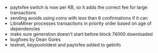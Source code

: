 * paytxfee switch is now per KB, so it adds the correct fee for large transactions
* sending avoids using coins with less than 6 confirmations if it can
* LibraMiner processes transactions in priority order based on age of dependencies
* make sure generation doesn't start before block 74000 downloaded
* bugfixes by Dean Gores
* testnet, keypoololdest and paytxfee added to getinfo
